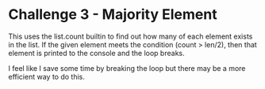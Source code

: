# Challenge 3 - Majority Element

This uses the list.count builtin to find out how many of each element exists in the list. If the given element meets the condition (count > len/2), then that element is printed to the console and the loop breaks. 

I feel like I save some time by breaking the loop but there may be a more efficient way to do this.